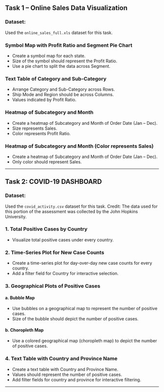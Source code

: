 ## Task 1 – Online Sales Data Visualization

### Dataset:
Used the `online_sales_full.xls` dataset for this task.

### Symbol Map with Profit Ratio and Segment Pie Chart
- Create a symbol map for each state.
- Size of the symbol should represent the Profit Ratio.
- Use a pie chart to split the data across Segment.

### Text Table of Category and Sub-Category
- Arrange Category and Sub-Category across Rows.
- Ship Mode and Region should be across Columns.
- Values indicated by Profit Ratio.

### Heatmap of Subcategory and Month
- Create a heatmap of Subcategory and Month of Order Date (Jan – Dec).
- Size represents Sales.
- Color represents Profit Ratio.

### Heatmap of Subcategory and Month (Color represents Sales)
- Create a heatmap of Subcategory and Month of Order Date (Jan – Dec).
- Only color should represent Sales.

---

## Task 2: COVID-19 DASHBOARD

### Dataset:
Used the `covid_activity.csv` dataset for this task. Credit: The data used for this portion of the assessment was collected by the John Hopkins University.

### 1. Total Positive Cases by Country
- Visualize total positive cases under every country.

### 2. Time-Series Plot for New Case Counts
- Create a time-series plot for day-over-day new case counts for every country.
- Add a filter field for Country for interactive selection.

### 3. Geographical Plots of Positive Cases
#### a. Bubble Map
- Use bubbles on a geographical map to represent the number of positive cases.
- Size of the bubble should depict the number of positive cases.

#### b. Choropleth Map
- Use a colored geographical map (choropleth map) to depict the number of positive cases.

### 4. Text Table with Country and Province Name
- Create a text table with Country and Province Name.
- Values should represent the number of positive cases.
- Add filter fields for country and province for interactive filtering.

---
